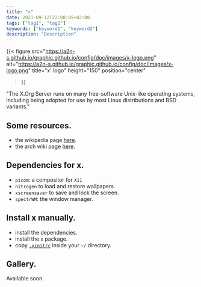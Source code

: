 ```yaml
---
title: "x"
date: 2021-09-12T22:08:05+02:00
tags: ["tag1", "tag2"]
keywords: ["keyword1", "keyword2"]
description: "Description"
---
```


{{< 
figure src="https://a2n-s.github.io/graphic.github.io/config/doc/images/x-logo.png" 
       alt="https://a2n-s.github.io/graphic.github.io/config/doc/images/x-logo.png"
       title="x' logo"
       height="150"
       position="center"
>}}

"The X.Org Server runs on many free-software Unix-like operating systems, including being adopted for use by most Linux distributions and BSD variants."


## Some resources.
- the wikipedia page [here](https://en.wikipedia.org/wiki/X.Org_Server).
- the arch wiki page [here](https://wiki.archlinux.org/title/xorg).

## Dependencies for x.
- `picom`: a compositor for `X11`
- `nitrogen` to load and restore wallpapers.
- `xscreensaver` to save and lock the screen.
- `spectrWM`: the window manager.

## Install x manually.
- install the dependencies.
- install the `x` package.
- copy [`.xinitrc`] inside your `~/` directory.

## Gallery.
Available soon.

[`.xinitrc`]: https://github.com/a2n-s/dotfiles/blob/main/.xinitrc
